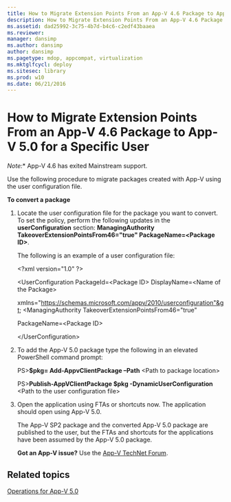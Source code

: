 ```yaml
---
title: How to Migrate Extension Points From an App-V 4.6 Package to App-V 5.0 for a Specific User
description: How to Migrate Extension Points From an App-V 4.6 Package to App-V 5.0 for a Specific User
ms.assetid: dad25992-3c75-4b7d-b4c6-c2edf43baaea
ms.reviewer: 
manager: dansimp
ms.author: dansimp
author: dansimp
ms.pagetype: mdop, appcompat, virtualization
ms.mktglfcycl: deploy
ms.sitesec: library
ms.prod: w10
ms.date: 06/21/2016
---
```


# How to Migrate Extension Points From an App-V 4.6 Package to App-V 5.0 for a Specific User

*Note:** App-V 4.6 has exited Mainstream support.

Use the following procedure to migrate packages created with App-V using the user configuration file.

**To convert a package**

1. Locate the user configuration file for the package you want to convert. To set the policy, perform the following updates in the **userConfiguration** section: **ManagingAuthority TakeoverExtensionPointsFrom46="true" PackageName=&lt;Package ID&gt;**.

   The following is an example of a user configuration file:

   &lt;?xml version="1.0" ?&gt;

   &lt;UserConfiguration PackageId=&lt;Package ID&gt; DisplayName=&lt;Name of the Package&gt;

   xmlns="<https://schemas.microsoft.com/appv/2010/userconfiguration"&gt>; &lt;ManagingAuthority TakeoverExtensionPointsFrom46="true"

   PackageName=&lt;Package ID&gt;

   &lt;/UserConfiguration&gt;

2. To add the App-V 5.0 package type the following in an elevated PowerShell command prompt:

   PS&gt;**$pkg= Add-AppvClientPackage –Path** &lt;Path to package location&gt;

   PS&gt;**Publish-AppVClientPackage $pkg -DynamicUserConfiguration** &lt;Path to the user configuration file&gt;

3. Open the application using FTAs or shortcuts now. The application should open using App-V 5.0.

   The App-V SP2 package and the converted App-V 5.0 package are published to the user, but the FTAs and shortcuts for the applications have been assumed by the App-V 5.0 package.

   **Got an App-V issue?** Use the [App-V TechNet Forum](https://social.technet.microsoft.com/Forums/home?forum=mdopappv).

## Related topics


[Operations for App-V 5.0](operations-for-app-v-50.md)

 

 





